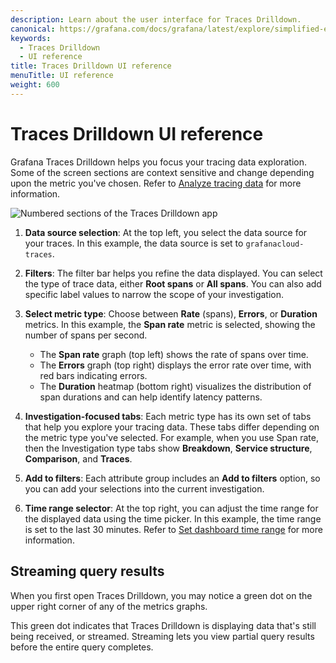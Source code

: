 ```yaml
---
description: Learn about the user interface for Traces Drilldown.
canonical: https://grafana.com/docs/grafana/latest/explore/simplified-exploration/traces/investigate/
keywords:
  - Traces Drilldown
  - UI reference
title: Traces Drilldown UI reference
menuTitle: UI reference
weight: 600
---
```


# Traces Drilldown UI reference

Grafana Traces Drilldown helps you focus your tracing data exploration.
Some of the screen sections are context sensitive and change depending upon the metric you've chosen.
Refer to [Analyze tracing data](../analyze-tracing-data) for more information.

![Numbered sections of the Traces Drilldown app](/media/docs/explore-traces/traces-drilldown-screen-ui.png)

1. **Data source selection**:
   At the top left, you select the data source for your traces. In this example, the data source is set to `grafanacloud-traces`.

1. **Filters**:
   The filter bar helps you refine the data displayed.
   You can select the type of trace data, either **Root spans** or **All spans**. You can also add specific label values to narrow the scope of your investigation.

1. **Select metric type**:
   Choose between **Rate** (spans), **Errors**, or **Duration** metrics. In this example, the **Span rate** metric is selected, showing the number of spans per second.
   - The **Span rate** graph (top left) shows the rate of spans over time.
   - The **Errors** graph (top right) displays the error rate over time, with red bars indicating errors.
   - The **Duration** heatmap (bottom right) visualizes the distribution of span durations and can help identify latency patterns.

1. **Investigation-focused tabs**:
   Each metric type has its own set of tabs that help you explore your tracing data. These tabs differ depending on the metric type you've selected.
   For example, when you use Span rate, then the Investigation type tabs show **Breakdown**, **Service structure**, **Comparison**, and **Traces**.

1. **Add to filters**:
   Each attribute group includes an **Add to filters** option, so you can add your selections into the current investigation.

1. **Time range selector**:
   At the top right, you can adjust the time range for the displayed data using the time picker. In this example, the time range is set to the last 30 minutes. Refer to [Set dashboard time range](https://grafana.com/docs/grafana/<GRAFANA_VERSION>/dashboards/use-dashboards/#set-dashboard-time-range) for more information.

## Streaming query results

When you first open Traces Drilldown, you may notice a green dot on the upper right corner of any of the metrics graphs.

This green dot indicates that Traces Drilldown is displaying data that's still being received, or streamed.
Streaming lets you view partial query results before the entire query completes.